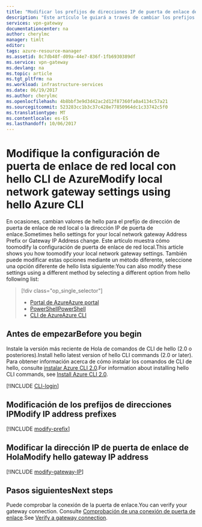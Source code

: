 ```yaml
---
title: "Modificar los prefijos de direcciones IP de puerta de enlace de red local de Hola y dirección IP de puerta de enlace de VPN de hello | Azure | CLI | Documentos de Microsoft"
description: "Este artículo le guiará a través de cambiar los prefijos de direcciones IP para la puerta de enlace de red local con hello CLI de Azure."
services: vpn-gateway
documentationcenter: na
author: cherylmc
manager: timlt
editor: 
tags: azure-resource-manager
ms.assetid: 8c7db48f-d09a-44e7-836f-1fb6930389df
ms.service: vpn-gateway
ms.devlang: na
ms.topic: article
ms.tgt_pltfrm: na
ms.workload: infrastructure-services
ms.date: 06/19/2017
ms.author: cherylmc
ms.openlocfilehash: 4b8bbf3e9d3d42ac2d12f87360fa0a4134c57a21
ms.sourcegitcommit: 523283cc1b3c37c428e77850964dc1c33742c5f0
ms.translationtype: MT
ms.contentlocale: es-ES
ms.lasthandoff: 10/06/2017
---
```

# <a name="modify-local-network-gateway-settings-using-hello-azure-cli"></a><span data-ttu-id="4eb92-103">Modifique la configuración de puerta de enlace de red local con hello CLI de Azure</span><span class="sxs-lookup"><span data-stu-id="4eb92-103">Modify local network gateway settings using hello Azure CLI</span></span>

<span data-ttu-id="4eb92-104">En ocasiones, cambian valores de hello para el prefijo de dirección de puerta de enlace de red local o la dirección IP de puerta de enlace.</span><span class="sxs-lookup"><span data-stu-id="4eb92-104">Sometimes hello settings for your local network gateway Address Prefix or Gateway IP Address change.</span></span> <span data-ttu-id="4eb92-105">Este artículo muestra cómo toomodify la configuración de puerta de enlace de red local.</span><span class="sxs-lookup"><span data-stu-id="4eb92-105">This article shows you how toomodify your local network gateway settings.</span></span> <span data-ttu-id="4eb92-106">También puede modificar estas opciones mediante un método diferente, seleccione una opción diferente de hello lista siguiente:</span><span class="sxs-lookup"><span data-stu-id="4eb92-106">You can also modify these settings using a different method by selecting a different option from hello following list:</span></span>

> [!div class="op_single_selector"]
> * [<span data-ttu-id="4eb92-107">Portal de Azure</span><span class="sxs-lookup"><span data-stu-id="4eb92-107">Azure portal</span></span>](vpn-gateway-modify-local-network-gateway-portal.md)
> * [<span data-ttu-id="4eb92-108">PowerShell</span><span class="sxs-lookup"><span data-stu-id="4eb92-108">PowerShell</span></span>](vpn-gateway-modify-local-network-gateway.md)
> * [<span data-ttu-id="4eb92-109">CLI de Azure</span><span class="sxs-lookup"><span data-stu-id="4eb92-109">Azure CLI</span></span>](vpn-gateway-modify-local-network-gateway-cli.md)
>
>

## <span data-ttu-id="4eb92-110"><a name="before"></a>Antes de empezar</span><span class="sxs-lookup"><span data-stu-id="4eb92-110"><a name="before"></a>Before you begin</span></span>

<span data-ttu-id="4eb92-111">Instale la versión más reciente de Hola de comandos de CLI de hello (2.0 o posteriores).</span><span class="sxs-lookup"><span data-stu-id="4eb92-111">Install hello latest version of hello CLI commands (2.0 or later).</span></span> <span data-ttu-id="4eb92-112">Para obtener información acerca de cómo instalar los comandos de CLI de hello, consulte [instalar Azure CLI 2.0](https://docs.microsoft.com/cli/azure/install-azure-cli).</span><span class="sxs-lookup"><span data-stu-id="4eb92-112">For information about installing hello CLI commands, see [Install Azure CLI 2.0](https://docs.microsoft.com/cli/azure/install-azure-cli).</span></span>

[!INCLUDE [CLI-login](../../includes/vpn-gateway-cli-login-include.md)]

## <span data-ttu-id="4eb92-113"><a name="ipaddprefix"></a>Modificación de los prefijos de direcciones IP</span><span class="sxs-lookup"><span data-stu-id="4eb92-113"><a name="ipaddprefix"></a>Modify IP address prefixes</span></span>

[!INCLUDE [modify-prefix](../../includes/vpn-gateway-modify-ip-prefix-cli-include.md)]

## <span data-ttu-id="4eb92-114"><a name="gwip"></a>Modificar la dirección IP de puerta de enlace de Hola</span><span class="sxs-lookup"><span data-stu-id="4eb92-114"><a name="gwip"></a>Modify hello gateway IP address</span></span>

[!INCLUDE [modify-gateway-IP](../../includes/vpn-gateway-modify-lng-gateway-ip-cli-include.md)]

## <a name="next-steps"></a><span data-ttu-id="4eb92-115">Pasos siguientes</span><span class="sxs-lookup"><span data-stu-id="4eb92-115">Next steps</span></span>

<span data-ttu-id="4eb92-116">Puede comprobar la conexión de la puerta de enlace.</span><span class="sxs-lookup"><span data-stu-id="4eb92-116">You can verify your gateway connection.</span></span> <span data-ttu-id="4eb92-117">Consulte [Comprobación de una conexión de puerta de enlace](vpn-gateway-verify-connection-resource-manager.md).</span><span class="sxs-lookup"><span data-stu-id="4eb92-117">See [Verify a gateway connection](vpn-gateway-verify-connection-resource-manager.md).</span></span>

